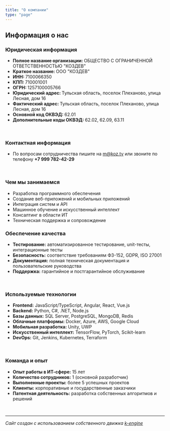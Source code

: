 ```yaml
---
title: "О компании"
type: "page"
---
```


<div class="accreditation-info">
  <h2>Информация о нас</h2>
  
  <div class="legal-info">
    <h3>Юридическая информация</h3>
    <ul>
      <li><strong>Полное название организации: </strong>ОБЩЕСТВО С ОГРАНИЧЕННОЙ ОТВЕТСТВЕННОСТЬЮ "КОЗДЕВ"</li>
      <li><strong>Краткое название: </strong>ООО "КОЗДЕВ"</li>
      <li><strong>ИНН: </strong>7100066350</li>
      <li><strong>КПП: </strong>710001001</li>
      <li><strong>ОГРН: </strong>1257100005766</li>
      <li><strong>Юридический адрес: </strong>Тульская область, поселок Плеханово, улица Лесная, дом 16</li>
      <li><strong>Фактический адрес: </strong>Тульская область, поселок Плеханово, улица Лесная, дом 16</li>
      <li><strong>Основной код ОКВЭД: </strong>62.01</li>
      <li><strong>Дополнительные коды ОКВЭД: </strong>62.02, 62.09, 63.11</li>
    </ul>
  </div>
  <br/>
  <div class="contact-info">
    <h3>Контактная информация</h3>
    <ul>
      <li>По вопросам сотрудничества пишите на <a href="mailto:m@koz.tv">m@koz.tv</a> или звоните по телефону <strong>+7 999 782-42-29</strong></li>
    </ul>
  </div>

  <br/>
  <div class="activity-info">
    <h3>Чем мы занимаемся</h3>
    <ul>
      <li>Разработка программного обеспечения</li>
      <li>Создание веб-приложений и мобильных приложений</li>
      <li>Интеграция систем и API</li>
      <li>Машинное обучение и искусственный интеллект</li>
      <li>Консалтинг в области ИТ</li>
      <li>Техническая поддержка и сопровождение</li>
    </ul>
  </div>
  
  <div class="quality-assurance">
    <h3>Обеспечение качества</h3>
    <ul>
      <li><strong>Тестирование:</strong> автоматизированное тестирование, unit-тесты, интеграционные тесты</li>
      <li><strong>Безопасность:</strong> соответствие требованиям ФЗ-152, GDPR, ISO 27001</li>
      <li><strong>Документация:</strong> полная техническая документация и пользовательские руководства</li>
      <li><strong>Поддержка:</strong> гарантийное и постгарантийное обслуживание</li>
    </ul>
  </div>
</div>

  <br/>
  <div class="technologies">
    <h3>Используемые технологии</h3>
    <ul>
      <li><strong>Frontend:</strong> JavaScript/TypeScript, Angular, React, Vue.js</li>
      <li><strong>Backend:</strong> Python, C#, .NET, Node.js</li>
      <li><strong>Базы данных:</strong> SQL Server, PostgreSQL, MongoDB, Redis</li>
      <li><strong>Облачные платформы:</strong> Docker, Azure, AWS, Google Cloud</li>
      <li><strong>Мобильная разработка:</strong> Unity, UWP</li>
      <li><strong>Искусственный интеллект:</strong> TensorFlow, PyTorch, Scikit-learn</li>
      <li><strong>DevOps:</strong> Git, Jenkins, Kubernetes, Terraform</li>
    </ul>
  </div>

  <br/>
  <div class="team-info">
    <h3>Команда и опыт</h3>
    <ul>
      <li><strong>Опыт работы в ИТ-сфере:</strong> 15 лет</li>
      <li><strong>Количество сотрудников:</strong> 1 (основной разработчик)</li>
      <li><strong>Выполненные проекты:</strong> более 5 успешных проектов</li>
      <li><strong>Клиенты:</strong> корпоративные и государственные заказчики</li>
      <li><strong>Патентная деятельность:</strong> разработка собственных алгоритмов и решений</li>
    </ul>
  </div>

  <br/>


---

*Сайт создан с использованием собственного движка [k-engine](https://github.com/mixvlad/k-engine)* 